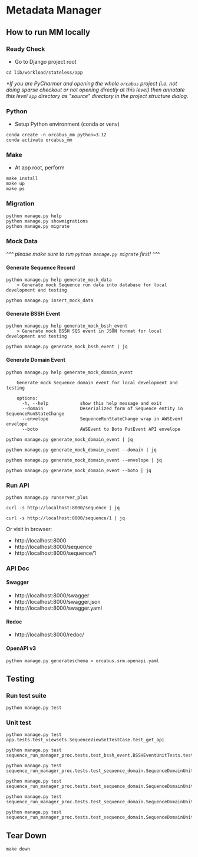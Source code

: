 # Metadata Manager

## How to run MM locally

### Ready Check

- Go to Django project root

```
cd lib/workload/stateless/app
```

_*If you are PyCharmer and opening the whole `orcabus` project (i.e. not doing sparse checkout or not opening directly
at this level) then annotate this level `app` directory as "source" directory in the project structure dialog._

### Python

- Setup Python environment (conda or venv)

```
conda create -n orcabus_mm python=3.12
conda activate orcabus_mm
```

### Make

- At app root, perform

```
make install
make up
make ps
```

### Migration

```
python manage.py help
python manage.py showmigrations
python manage.py migrate
```

### Mock Data

_^^^ please make sure to run `python manage.py migrate` first! ^^^_

#### Generate Sequence Record

```
python manage.py help generate_mock_data
    > Generate mock Sequence run data into database for local development and testing
```

```
python manage.py insert_mock_data
```

#### Generate BSSH Event

```
python manage.py help generate_mock_bssh_event
    > Generate mock BSSH SQS event in JSON format for local development and testing
```

```
python manage.py generate_mock_bssh_event | jq
```

#### Generate Domain Event

```
python manage.py help generate_mock_domain_event

    Generate mock Sequence domain event for local development and testing
    
    options:
      -h, --help            show this help message and exit
      --domain              Deserialized form of Sequence entity in SequenceRunStateChange
      --envelope            SequenceRunStateChange wrap in AWSEvent envelope
      --boto                AWSEvent to Boto PutEvent API envelope
```

```
python manage.py generate_mock_domain_event | jq
```

```
python manage.py generate_mock_domain_event --domain | jq
```

```
python manage.py generate_mock_domain_event --envelope | jq
```

```
python manage.py generate_mock_domain_event --boto | jq
```

### Run API

```
python manage.py runserver_plus
```

```
curl -s http://localhost:8000/sequence | jq
```

```
curl -s http://localhost:8000/sequence/1 | jq
```

Or visit in browser:

- http://localhost:8000
- http://localhost:8000/sequence
- http://localhost:8000/sequence/1

### API Doc

#### Swagger

- http://localhost:8000/swagger
- http://localhost:8000/swagger.json
- http://localhost:8000/swagger.yaml

#### Redoc

- http://localhost:8000/redoc/

#### OpenAPI v3

```
python manage.py generateschema > orcabus.srm.openapi.yaml
```

## Testing

### Run test suite

```
python manage.py test
```

### Unit test

```
python manage.py test app.tests.test_viewsets.SequenceViewSetTestCase.test_get_api
```

```
python manage.py test sequence_run_manager_proc.tests.test_bssh_event.BSSHEventUnitTests.test_sqs_handler
```

```
python manage.py test sequence_run_manager_proc.tests.test_sequence_domain.SequenceDomainUnitTests.test_marshall
```

```
python manage.py test sequence_run_manager_proc.tests.test_sequence_domain.SequenceDomainUnitTests.test_unmarshall
```

```
python manage.py test sequence_run_manager_proc.tests.test_sequence_domain.SequenceDomainUnitTests.test_aws_event_serde
```

```
python manage.py test sequence_run_manager_proc.tests.test_sequence_domain.SequenceDomainUnitTests.test_put_events_request_entry
```

## Tear Down

```
make down
```
